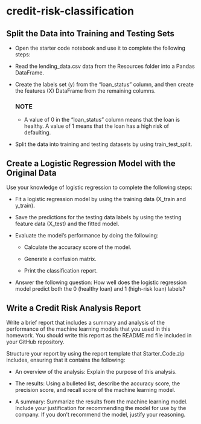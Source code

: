 # credit-risk-classification

## Split the Data into Training and Testing Sets
- Open the starter code notebook and use it to complete the following steps:

- Read the lending_data.csv data from the Resources folder into a Pandas DataFrame.

- Create the labels set (y) from the “loan_status” column, and then create the features (X) DataFrame from the remaining columns.

    ### NOTE
    - A value of 0 in the “loan_status” column means that the loan is healthy. A value of 1 means that the loan has a high risk of      defaulting.

- Split the data into training and testing datasets by using train_test_split.

## Create a Logistic Regression Model with the Original Data
Use your knowledge of logistic regression to complete the following steps:

- Fit a logistic regression model by using the training data (X_train and y_train).

- Save the predictions for the testing data labels by using the testing feature data (X_test) and the fitted model.

- Evaluate the model’s performance by doing the following:

  - Calculate the accuracy score of the model.

  - Generate a confusion matrix.

  - Print the classification report.

- Answer the following question: How well does the logistic regression model predict both the 0 (healthy loan) and 1 (high-risk loan) labels?

## Write a Credit Risk Analysis Report
Write a brief report that includes a summary and analysis of the performance of the machine learning models that you used in this homework. You should write this report as the README.md file included in your GitHub repository.

Structure your report by using the report template that Starter_Code.zip includes, ensuring that it contains the following:

- An overview of the analysis: Explain the purpose of this analysis.

- The results: Using a bulleted list, describe the accuracy score, the precision score, and recall score of the machine learning model.

- A summary: Summarize the results from the machine learning model. Include your justification for recommending the model for use by the company. If you don’t recommend the model, justify your reasoning.
